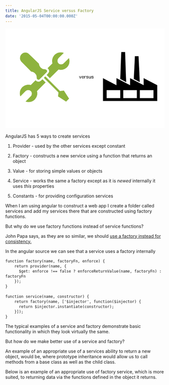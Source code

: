 ```yaml
---
title: AngularJS Service versus Factory
date: '2015-05-04T00:00:00.000Z'
---
```



![alt text ](/images/service-v-factory.png "Service versus Factory")


AngularJS has 5 ways to create services

1. Provider - used by the other services except constant

2. Factory - constructs a new service using a function that returns an object

3. Value - for storing simple values or objects

4. Service - works the same a factory except as it is *newed* internally it uses *this* properties

5. Constants - for providing configuration services

When I am using angular to construct a web app I create a folder called services and add my services there that are constructed using factory functions.

But why do we use factory functions instead of service functions?

John Papa says, as they are so similar, we should [use a factory instead for consistency.](https://github.com/johnpapa/angular-styleguide#style-y040)

In the angular source we can see that a service uses a factory internally

```
function factory(name, factoryFn, enforce) {
    return provider(name, {
      $get: enforce !== false ? enforceReturnValue(name, factoryFn) : factoryFn
    });
}

function service(name, constructor) {
    return factory(name, ['$injector', function($injector) {
      return $injector.instantiate(constructor);
    }]);
}
```

The typical examples of a service and factory demonstrate basic functionality in which they look virtually the same.

<script src="https://gist.github.com/NicholasMurray/d4c16a38f65489d01c6a.js"></script>


But how do we make better use of a service and factory?


An example of an appropriate use of a services ability to return a new object, would be, where prototype inheritance would allow us to call methods from a base class as well as the child class.

<script src="https://gist.github.com/NicholasMurray/1706ed6e967fdf79e9a9.js"></script>

Below is an example of an appropriate use of factory service, which is more suited, to returning data via the functions defined in the object it returns.

<script src="https://gist.github.com/NicholasMurray/3e14a8df444f38022b46.js"></script>
